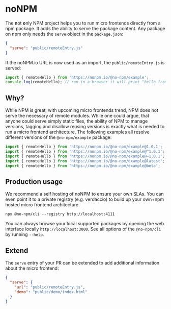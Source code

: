 # noNPM
The **n**ot **o**nly NPM project helps you to run micro frontends directly from a npm package. It adds the ability to serve the package content. Any package on npm only needs the `serve` object in the `package.json`:

```json
{
  "serve": "public/remoteEntry.js"
}
```

If the noNPM.io URL is now used as an import, the `public/remoteEntry.js` is served:

```js
import { remoteHello } from 'https://nonpm.io/@no-npm/example';
console.log(remoteHello); // run in a browser it will print "hello from remote"
``` 

## Why?
While NPM is great, with upcoming micro frontends trend, NPM does not serve the necessary of remote modules. While one could argue, that anyone could serve simply static files, the ability of NPM to manage versions, tagging and disallow reusing versions is exactly what is needed to run a micro frontend architecture. The following examples all resolve different versions of the `@no-npm/example` package:

```js
import { remoteHello } from 'https://nonpm.io/@no-npm/example@1.0.1';
import { remoteHello } from 'https://nonpm.io/@no-npm/example@^1.0.1';
import { remoteHello } from 'https://nonpm.io/@no-npm/example@~1.0.1';
import { remoteHello } from 'https://nonpm.io/@no-npm/example@latest';
import { remoteHello } from 'https://nonpm.io/@no-npm/example@beta';
``` 

## Production usage
We recommend a self hosting of noNPM to ensure your own SLAs. You can even point it to a private registry (e.g. verdaccio) to build up your own+npm hosted micro frontend architecture.

```
npx @no-npm/cli --registry http://localhost:4111
```

You can always browse your local supported packages by opening the web interface locally `http://localhost:3000`. See all options of the `@no-npm/cli` by running `--help`.

## Extend
The `serve` entry of your PR can be extended to add additional information about the micro frontend:
```json
{
  "serve": {
    "url": "public/remoteEntry.js",
    "demo": "public/demo/index.html"
  }
}
```